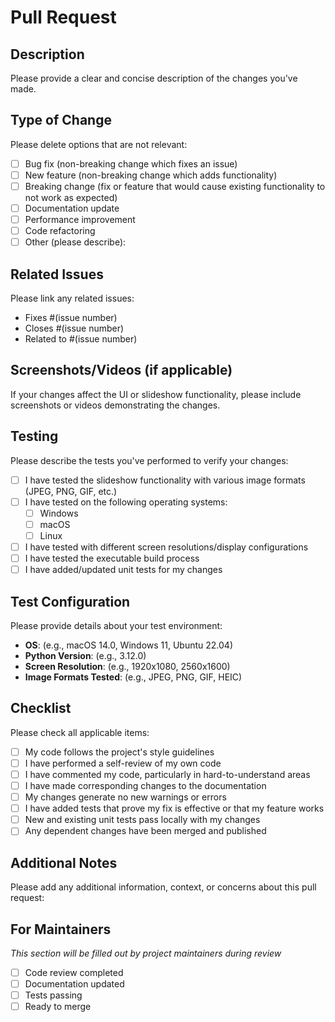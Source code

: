 # Pull Request

## Description
Please provide a clear and concise description of the changes you've made.

## Type of Change
Please delete options that are not relevant:

- [ ] Bug fix (non-breaking change which fixes an issue)
- [ ] New feature (non-breaking change which adds functionality)
- [ ] Breaking change (fix or feature that would cause existing functionality to not work as expected)
- [ ] Documentation update
- [ ] Performance improvement
- [ ] Code refactoring
- [ ] Other (please describe):

## Related Issues
Please link any related issues:
- Fixes #(issue number)
- Closes #(issue number)
- Related to #(issue number)

## Screenshots/Videos (if applicable)
If your changes affect the UI or slideshow functionality, please include screenshots or videos demonstrating the changes.

## Testing
Please describe the tests you've performed to verify your changes:

- [ ] I have tested the slideshow functionality with various image formats (JPEG, PNG, GIF, etc.)
- [ ] I have tested on the following operating systems:
  - [ ] Windows
  - [ ] macOS
  - [ ] Linux
- [ ] I have tested with different screen resolutions/display configurations
- [ ] I have tested the executable build process
- [ ] I have added/updated unit tests for my changes

## Test Configuration
Please provide details about your test environment:
- **OS**: (e.g., macOS 14.0, Windows 11, Ubuntu 22.04)
- **Python Version**: (e.g., 3.12.0)
- **Screen Resolution**: (e.g., 1920x1080, 2560x1600)
- **Image Formats Tested**: (e.g., JPEG, PNG, GIF, HEIC)

## Checklist
Please check all applicable items:

- [ ] My code follows the project's style guidelines
- [ ] I have performed a self-review of my own code
- [ ] I have commented my code, particularly in hard-to-understand areas
- [ ] I have made corresponding changes to the documentation
- [ ] My changes generate no new warnings or errors
- [ ] I have added tests that prove my fix is effective or that my feature works
- [ ] New and existing unit tests pass locally with my changes
- [ ] Any dependent changes have been merged and published

## Additional Notes
Please add any additional information, context, or concerns about this pull request:

## For Maintainers
*This section will be filled out by project maintainers during review*

- [ ] Code review completed
- [ ] Documentation updated
- [ ] Tests passing
- [ ] Ready to merge
